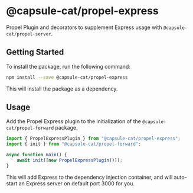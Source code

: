 # @capsule-cat/propel-express

Propel Plugin and decorators to supplement Express usage with `@capsule-cat/propel-server`.

## Getting Started

To install the package, run the following command:

```bash
npm install --save @capsule-cat/propel-express
```

This will install the package as a dependency.

## Usage

Add the Propel Express plugin to the initialization of the `@capsule-cat/propel-forward` package.

```typescript
import { PropelExpressPlugin } from "@capsule-cat/propel-express";
import { init } from "@capsule-cat/propel-forward";

async function main() {
    await init([new PropelExpressPlugin()]);
}
```

This will add Express to the dependency injection container, and will auto-start an Express server on default port 3000 for you.
